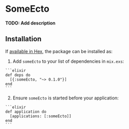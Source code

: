 # SomeEcto

**TODO: Add description**

## Installation

If [available in Hex](https://hex.pm/docs/publish), the package can be installed as:

  1. Add `someEcto` to your list of dependencies in `mix.exs`:

    ```elixir
    def deps do
      [{:someEcto, "~> 0.1.0"}]
    end
    ```

  2. Ensure `someEcto` is started before your application:

    ```elixir
    def application do
      [applications: [:someEcto]]
    end
    ```

